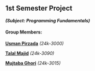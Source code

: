 ## 1st Semester Project
***(Subject: Programming Fundamentals)***

#### Group Members:
**[Usman Pirzada](https://github.com/usman-pirzada)** *(24k-3000)*

**[Talal Majid](https://github.com/TalalMajid)** *(24k-3090)*

**[Mujtaba Ghori](https://github.com/MujtabaKhanGhauri)** *(24k-3015)*
